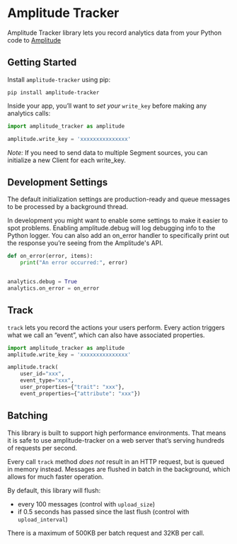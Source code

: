 ﻿Amplitude Tracker
==============

Amplitude Tracker library lets you record analytics data from your Python code to [Amplitude](https://amplitude.com)


## Getting Started

Install `amplitude-tracker` using pip:

```
pip install amplitude-tracker
```

Inside your app, you’ll want to *set your* `write_key` before making any analytics calls:

```python
import amplitude_tracker as amplitude

amplitude.write_key = 'xxxxxxxxxxxxxxx'
```
*Note:* If you need to send data to multiple Segment sources, you can initialize a new Client for each write_key.

## Development Settings

The default initialization settings are production-ready and queue messages to be processed by a background thread.

In development you might want to enable some settings to make it easier to spot problems. Enabling amplitude.debug will log debugging info to the Python logger. You can also add an on_error handler to specifically print out the response you’re seeing from the Amplitude's API.



```python
def on_error(error, items):
    print("An error occurred:", error)


analytics.debug = True
analytics.on_error = on_error
```


## Track

`track` lets you record the actions your users perform. Every action triggers what we call an “event”, which can also have associated properties.

```python
import amplitude_tracker as amplitude
amplitude.write_key = 'xxxxxxxxxxxxxxx'

amplitude.track(
    user_id="xxx",
    event_type="xxx",
    user_properties={"trait": "xxx"},
    event_properties={"attribute": "xxx"})
```

## Batching

This library is built to support high performance environments. That means it is safe to use amplitude-tracker on a web server that’s serving hundreds of requests per second.

Every call `track` method *does not* result in an HTTP request, but is queued in memory instead. Messages are flushed in batch in the background, which allows for much faster operation.

By default, this library will flush:

* every 100 messages (control with `upload_size`)
* if 0.5 seconds has passed since the last flush (control with `upload_interval`)

There is a maximum of 500KB per batch request and 32KB per call.
